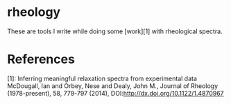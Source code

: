 # rheology
These are tools I write while doing some [work][1] with rheological spectra.

References
===
[1]: Inferring meaningful relaxation spectra from experimental data
McDougall, Ian and Orbey, Nese and Dealy, John M., Journal of Rheology (1978-present), 58, 779-797 (2014), DOI:http://dx.doi.org/10.1122/1.4870967


